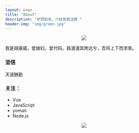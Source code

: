 ```yaml
---
layout: page
title: "About"
description: "学苟知本，六经皆我注脚 "
header-img: "img/green.jpg"
---
```



<center>
    <p><img src="http://7xlfkx.com1.z0.glb.clouddn.com/white2.jpg" align="center"></p>
</center>

我是胡康威，爱媳妇，爱代码。路漫漫其修远兮，吾将上下而求索。


### 坚信

天道酬勤


### 关注：


- Vue
- JavaScript
- yoman
- Node.js





<center>
    <p><img src="http://i173.photobucket.com/albums/w63/cnfeat/2015-08-29-2_zpsqj7po8eo.png" align="center"></p>
</center>






